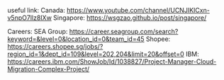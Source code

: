 useful link: 
Canada: https://www.youtube.com/channel/UCNJIKICxn-v5npO7llz8IXw 
Singapore: https://wsgzao.github.io/post/singapore/


Careers: 
SEA Group: https://career.seagroup.com/search?keyword=&level=0&location_id=0&team_id=45
Shopee: https://careers.shopee.sg/jobs/?region_id=1&dept_id=109&level=202,204&limit=20&offset=0 
IBM: https://careers.ibm.com/ShowJob/Id/1038827/Project-Manager-Cloud-Migration-Complex-Project/ 
